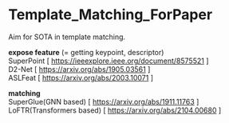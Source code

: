 # Template_Matching_ForPaper

Aim for SOTA in template matching. <br/>



**expose feature** (= getting keypoint, descriptor) <br/>
SuperPoint [ https://ieeexplore.ieee.org/document/8575521 ] <br/>
D2-Net [ https://arxiv.org/abs/1905.03561 ] <br/>
ASLFeat [ https://arxiv.org/abs/2003.10071 ] <br/>

**matching** <br/>
SuperGlue(GNN based) [ https://arxiv.org/abs/1911.11763 ] <br/>
LoFTR(Transformers based) [ https://arxiv.org/abs/2104.00680 ] <br/>


